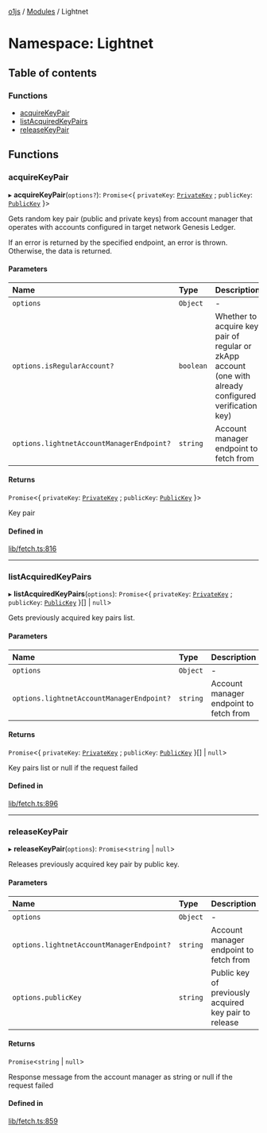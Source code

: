 [o1js](../README.md) / [Modules](../modules.md) / Lightnet

# Namespace: Lightnet

## Table of contents

### Functions

- [acquireKeyPair](Lightnet.md#acquirekeypair)
- [listAcquiredKeyPairs](Lightnet.md#listacquiredkeypairs)
- [releaseKeyPair](Lightnet.md#releasekeypair)

## Functions

### acquireKeyPair

▸ **acquireKeyPair**(`options?`): `Promise`\<\{ `privateKey`: [`PrivateKey`](../classes/PrivateKey.md) ; `publicKey`: [`PublicKey`](../classes/Types.PublicKey.md)  }\>

Gets random key pair (public and private keys) from account manager
that operates with accounts configured in target network Genesis Ledger.

If an error is returned by the specified endpoint, an error is thrown. Otherwise,
the data is returned.

#### Parameters

| Name | Type | Description |
| :------ | :------ | :------ |
| `options` | `Object` | - |
| `options.isRegularAccount?` | `boolean` | Whether to acquire key pair of regular or zkApp account (one with already configured verification key) |
| `options.lightnetAccountManagerEndpoint?` | `string` | Account manager endpoint to fetch from |

#### Returns

`Promise`\<\{ `privateKey`: [`PrivateKey`](../classes/PrivateKey.md) ; `publicKey`: [`PublicKey`](../classes/Types.PublicKey.md)  }\>

Key pair

#### Defined in

[lib/fetch.ts:816](https://github.com/o1-labs/o1js/blob/659a59e/src/lib/fetch.ts#L816)

___

### listAcquiredKeyPairs

▸ **listAcquiredKeyPairs**(`options`): `Promise`\<\{ `privateKey`: [`PrivateKey`](../classes/PrivateKey.md) ; `publicKey`: [`PublicKey`](../classes/Types.PublicKey.md)  }[] \| ``null``\>

Gets previously acquired key pairs list.

#### Parameters

| Name | Type | Description |
| :------ | :------ | :------ |
| `options` | `Object` | - |
| `options.lightnetAccountManagerEndpoint?` | `string` | Account manager endpoint to fetch from |

#### Returns

`Promise`\<\{ `privateKey`: [`PrivateKey`](../classes/PrivateKey.md) ; `publicKey`: [`PublicKey`](../classes/Types.PublicKey.md)  }[] \| ``null``\>

Key pairs list or null if the request failed

#### Defined in

[lib/fetch.ts:896](https://github.com/o1-labs/o1js/blob/659a59e/src/lib/fetch.ts#L896)

___

### releaseKeyPair

▸ **releaseKeyPair**(`options`): `Promise`\<`string` \| ``null``\>

Releases previously acquired key pair by public key.

#### Parameters

| Name | Type | Description |
| :------ | :------ | :------ |
| `options` | `Object` | - |
| `options.lightnetAccountManagerEndpoint?` | `string` | Account manager endpoint to fetch from |
| `options.publicKey` | `string` | Public key of previously acquired key pair to release |

#### Returns

`Promise`\<`string` \| ``null``\>

Response message from the account manager as string or null if the request failed

#### Defined in

[lib/fetch.ts:859](https://github.com/o1-labs/o1js/blob/659a59e/src/lib/fetch.ts#L859)
